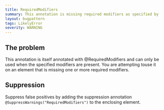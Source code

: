 ```yaml
---
title: RequiredModifiers
summary: This annotation is missing required modifiers as specified by its @RequiredModifiers annotation
layout: bugpattern
tags: LikelyError
severity: WARNING
---
```


<!--
*** AUTO-GENERATED, DO NOT MODIFY ***
To make changes, edit the @BugPattern annotation or the explanation in docs/bugpattern.
-->


## The problem
This annotation is itself annotated with @RequiredModifiers and can only be used
when the specified modifiers are present. You are attempting touse it on an
element that is missing one or more required modifiers.

## Suppression
Suppress false positives by adding the suppression annotation `@SuppressWarnings("RequiredModifiers")` to the enclosing element.
